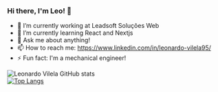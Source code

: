 ### Hi there, I'm Leo! 👋


- 🔭 I’m currently working at Leadsoft Soluções Web
- 🌱 I’m currently learning React and Nextjs
- 💬 Ask me about anything!
- 📫 How to reach me: https://www.linkedin.com/in/leonardo-vilela95/
- ⚡ Fun fact: I'm a mechanical engineer!

![Leonardo Vilela GitHub stats](https://github-readme-stats.vercel.app/api?username=leovile&show_icons=true&theme=react)
<br>
[![Top Langs](https://github-readme-stats.vercel.app/api/top-langs/?username=leovile&theme=react)](https://github.com/leovile/github-readme-stats)

